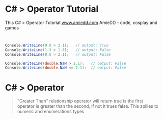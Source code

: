 # C# > Operator Tutorial
This C# > Operator Tutorial www.amiedd.com AmieDD - code, cosplay and games


```C# runnable


Console.WriteLine(9.0 > 2.1);   // output: True
Console.WriteLine(1.3 > 1.3);   // output: False
Console.WriteLine(0.0 > 2.1);   // output: False

Console.WriteLine(double.NaN > 2.1);   // output: False
Console.WriteLine(double.NaN <= 2.1);  // output: False


```

# C# > Operator

> "Greater Than" relationship operator will return true is the first operator is greater than the second, if not it trues false. This apllies to numeric and enumerations types

